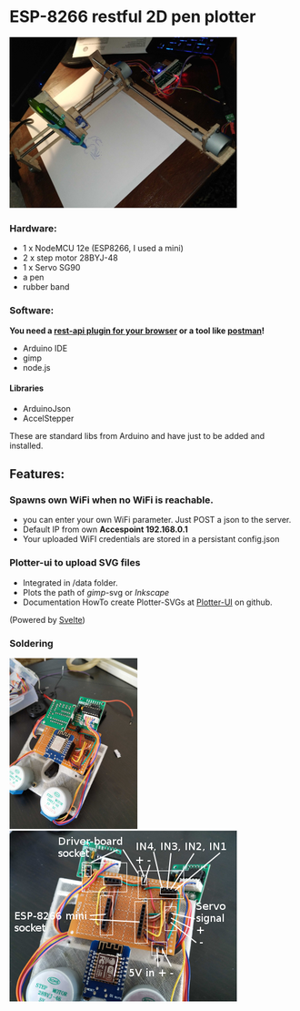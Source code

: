 # ESP-8266 restful 2D pen plotter
![pen-plotter prototype](assets/prototype-2d-penplotter.png "Board")


### Hardware:
- 1 x NodeMCU 12e (ESP8266, I used a mini)
- 2 x step motor 28BYJ-48
- 1 x Servo SG90
- a pen
- rubber band

### Software:
**You need a [rest-api plugin for your browser](https://github.com/RESTEDClient/RESTED) or a tool like [postman](https://www.getpostman.com/)!**
- Arduino IDE
- gimp
- node.js

#### Libraries
- ArduinoJson
- AccelStepper

These are standard libs from Arduino and have just to be added and installed. 

## Features:

### Spawns own WiFi when no WiFi is reachable. 
 - you can enter your own WiFi parameter. Just POST a json  to the server.
 - Default IP from own **Accespoint 192.168.0.1**
 - Your uploaded WiFI credentials are stored in a persistant config.json

### Plotter-ui to upload SVG files
- Integrated in /data folder.
- Plots the path of *gimp*-svg or *Inkscape*
- Documentation HowTo create Plotter-SVGs at [Plotter-UI](https://github.com/ivosdc/plotter-ui) on github.

(Powered by [Svelte](https://svelte.dev))


### Soldering
![wall-plotter board](assets/wall-plotter-board.png "Board")
![wall-plotter labeled](assets/wall-plotter-board-label.png "Sockets for ESP-8266 and stepper-driver.")
